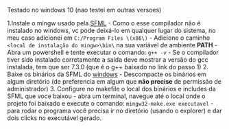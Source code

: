 Testado no windows 10 (nao testei em outras versoes)

1.Instale o mingw usado pela [SFML](https://sourceforge.net/projects/mingw-w64/files/Toolchains%20targetting%20Win32/Personal%20Builds/mingw-builds/7.3.0/threads-posix/dwarf/i686-7.3.0-release-posix-dwarf-rt_v5-rev0.7z/download)
		- Como o esse compilador não é instalado no windows, vc pode deixá-lo em qualquer lugar do sistema, no meu caso adicionei em ```C:/Program Files \(x86\)```
		- Adicione o caminho ```<local de instalação do mingw>\bin\``` na sua variável de ambiente __PATH__
		- Abra um powershell e tente executar o comando: ```g++ -v```
		- Se o compilador tiver sido instalado corretamente a saída deve mostrar a versão do gcc instalada, tem que ser 7.3.0 (que é o g++ baixado no link do passo 1)
2. Baixe os binários da SFML do [windows](https://www.sfml-dev.org/files/SFML-2.5.1-windows-gcc-7.3.0-mingw-64-bit.zip)
		- Descompacte os binários em algum diretório (de preferencia em algum que __não precise__ de permissão de administrador)
3. Configure no makefile o local dos binários e includes da SFML que voce baixou
		- abra um terminal, navegue até o local onde o projeto foi baixado e execute o comando: ```mingw32-make.exe executavel```
		- para rodar o programa você precisa ir no diretório (usando o explorer) e dar dois clicks no executável gerado.
    
  

